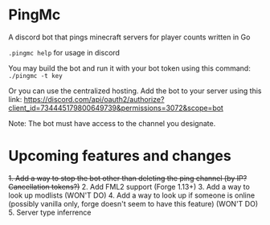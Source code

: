 # PingMc
A discord bot that pings minecraft servers for player counts written in Go

`.pingmc help` for usage in discord

You may build the bot and run it with your bot token using this command: `./pingmc -t key`

Or you can use the centralized hosting. Add the bot to your server using this link: https://discord.com/api/oauth2/authorize?client_id=734445179800649739&permissions=3072&scope=bot

Note: The bot must have access to the channel you designate.

# Upcoming features and changes
~~1. Add a way to stop the bot other than deleting the ping channel (by IP? Cancellation tokens?)~~
2. Add FML2 support (Forge 1.13+) 
3. Add a way to look up modlists (WON'T DO)
4. Add a way to look up if someone is online (possibly vanilla only, forge doesn't seem to have this feature) (WON'T DO)
5. Server type inferrence
